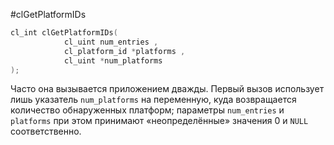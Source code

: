 #clGetPlatformIDs

```c++
cl_int clGetPlatformIDs(  
			cl_uint num_entries ,  
			cl_platform_id *platforms ,  
			cl_uint *num_platforms 
);
```

Часто она вызывается приложением дважды. Первый вызов использует лишь указатель `num_platforms` на переменную, куда возвращается количество обнаруженных платформ;  параметры `num_entries` и `platforms` при этом принимают «неопределённые» значения 0 и `NULL` соответственно.





